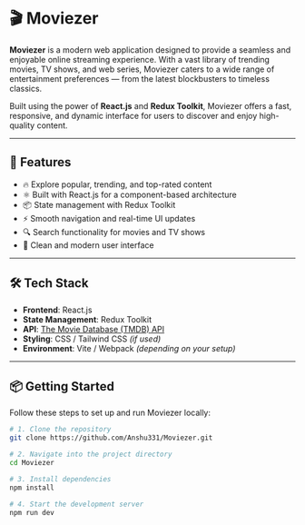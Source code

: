 # 🎬 Moviezer

**Moviezer** is a modern web application designed to provide a seamless and enjoyable online streaming experience. With a vast library of trending movies, TV shows, and web series, Moviezer caters to a wide range of entertainment preferences — from the latest blockbusters to timeless classics.

Built using the power of **React.js** and **Redux Toolkit**, Moviezer offers a fast, responsive, and dynamic interface for users to discover and enjoy high-quality content.

---

## 🚀 Features

- 🔥 Explore popular, trending, and top-rated content
- ⚛️ Built with React.js for a component-based architecture
- 📦 State management with Redux Toolkit
- ⚡ Smooth navigation and real-time UI updates
- 🔍 Search functionality for movies and TV shows
- 🎨 Clean and modern user interface

---

## 🛠️ Tech Stack

- **Frontend**: React.js
- **State Management**: Redux Toolkit
- **API**: [The Movie Database (TMDB) API](https://www.themoviedb.org/documentation/api)
- **Styling**: CSS / Tailwind CSS *(if used)*
- **Environment**: Vite / Webpack *(depending on your setup)*

---

## 📦 Getting Started

Follow these steps to set up and run Moviezer locally:

```bash
# 1. Clone the repository
git clone https://github.com/Anshu331/Moviezer.git

# 2. Navigate into the project directory
cd Moviezer

# 3. Install dependencies
npm install

# 4. Start the development server
npm run dev
